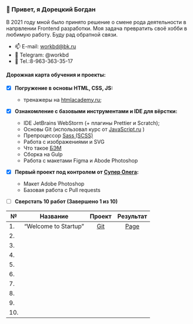 

### 👋  Привет, я Дорецкий Богдан

В 2021 году мной было принято решение о смене рода деятельности в напрвлении Frontend разработки. Моя задача превратить своё хобби в любимую работу. Буду рад обратной связи.

- 📫 E-mail: workbd@bk.ru
- 💬 Telegram: @workbd
- 📱 Tel.:8-963-363-35-17 

#### Дорожная карта обучения и проекты:

[1]: https://htmlacademy.ru/courses
[2]: https://youtube.com/playlist?list=PLDyvV36pndZFHXjXuwA_NywNrVQO0aQqb
[3]: https://sass-scss.ru
[4]: https://ru.bem.info/methodology
[5]: https://www.linkedin.com/in/r45h
[6]: https://github.com/R45H/bogdan-1
[7]: https://lazard-live.github.io/Startup-page/


- [x] **Погружение в основы HTML, CSS, JS:**
  - тренажеры  на [htmlacademy.ru][1];

- [x] **Ознакомление с базовыми инструментами и IDE для вёрстки:**
  - IDE JetBrains WebStorm (+ плагины Prettier и Scratch);
  - Основы Git (использовал курс от [JavaScript.ru][2]  )
  - Препроцессор [Sass (SCSS)][3]
  - Работа с изображениями и SVG
  - Что такое [БЭМ][4]
  - Сборка на Gulp
  - Работа с макетами Figma и Abode Photoshop


- [x] **Первый проект под контролем от [Супер Олега][5]:**
  - Макет Adobe Photoshop
  - Базовая работа с Pull requests

- [ ] **Сверстать 10 работ (Завершено 1 из 10)**
  
| №   |       Название       |    Проект    |  Результат |
|-----|:--------------------:|:------------:|:----------:|
| 1.  | “Welcome to Startup” |   [Git][6]   |  [Page][7] |
| 2.  |                      |              |            |
| 3.  |                      |              |            |
| 4.  |                      |              |            |
| 5.  |                      |              |            |
| 6.  |                      |              |            |
| 7.  |                      |              |            |
| 8.  |                      |              |            |
| 9.  |                      |              |            |
| 10. |                      |              |            |
